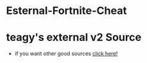 # Esternal-Fortnite-Cheat
# teagy's external v2 Source 

- if you want other good sources [click here!](https://discord.gg/5dPb3K6FbE)
